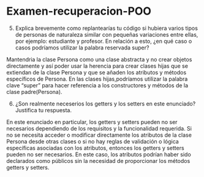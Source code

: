 # Examen-recuperacion-POO

5. Explica brevemente como replantearías tu código si hubiera varios tipos de personas de
naturaleza similar con pequeñas variaciones entre ellas, por ejemplo: estudiante y
profesor. En relación a esto, ¿en qué caso o casos podríamos utilizar la palabra
reservada super?

Mantendria la clase Persona como una clase abstracta y no crear objetos directamente y así poder usar la herencia para crear clases hijas que se extiendan de la clase Persona y que se añaden los atributos y métodos específicos de Persona.
En las clases hijas,podríamos utilizar la palabra clave “super” para hacer referencia a los constructores y métodos de la clase padre(Persona).


6. ¿Son realmente neceserios los getters y los setters en este enunciado? Justifica tu
respuesta.

En este enunciado en particular, los getters y setters pueden no ser necesarios dependiendo de los requisitos y la funcionalidad requerida.
Si no se necesita acceder o modificar directamente los atributos de la clase Persona desde otras clases o si no hay reglas de validación o lógica específicas asociadas con los atributos, entonces los getters y setters pueden no ser necesarios. En este caso, los atributos podrían haber sido declarados como públicos sin la necesidad de proporcionar los métodos getters y setters.
